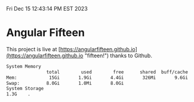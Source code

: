 Fri Dec 15 12:43:14 PM EST 2023

# Angular Fifteen


This project is live at [https://angularfifteen.github.io](https://angularfifteen.github.io "fifteen!") thanks to Github.

```bash
System Memory
               total        used        free      shared  buff/cache   available
Mem:            15Gi       1.9Gi       4.4Gi       326Mi       9.6Gi        13Gi
Swap:          8.0Gi       1.0Mi       8.0Gi
System Storage
1.3G	.
```
```bash
